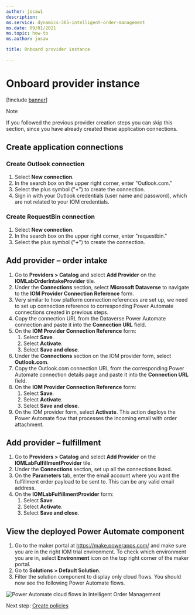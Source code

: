 ```yaml
---
author: josaw1
description: 
ms.service: dynamics-365-intelligent-order-management
ms.date: 09/01/2021
ms.topic: how-to
ms.author: josaw

title: Onboard provider instance

---
```


# Onboard provider instance

[!include [banner](includes/banner.md)]

> [!NOTE]
> If you followed the previous provider creation steps you can skip this section, since you have already created these application connections.

## Create application connections

### Create Outlook connection

1. Select **New connection**.
1. In the search box on the upper right corner, enter "Outlook.com."
1. Select the plus symbol ("**+**") to create the connection.
1. Sign in with your Outlook credentials (user name and password), which are not related to your IOM credentials.

### Create RequestBin connection

1. Select **New connection**.
1. In the search box on the upper right corner, enter "requestbin."
1. Select the plus symbol ("**+**") to create the connection.

## Add provider – order intake

1. Go to **Providers \> Catalog** and select **Add Provider** on the **IOMLabOrderIntakeProvider** tile.
1. Under the **Connections** section, select **Microsoft Dataverse** to navigate to the **IOM Provider Connection Reference** form.
1. Very similar to how platform connection references are set up, we need to set up connection reference to corresponding Power Automate connections created in previous steps. 
1. Copy the connection URL from the Dataverse Power Automate connection and paste it into the **Connection URL** field. 
1. On the **IOM Provider Connection Reference** form: 
    1. Select **Save**. 
    1. Select **Activate**.
    1. Select **Save and close**.
1. Under the **Connections** section on the IOM provider form, select **Outlook.com**.
1. Copy the Outlook.com connection URL from the corresponding Power Automate connection details page and paste it into the **Connection URL** field.
1. On the **IOM Provider Connection Reference** form: 
    1. Select **Save**. 
    1. Select **Activate**.
    1. Select **Save and close**.
1. On the IOM provider form, select **Activate**. This action deploys the Power Automate flow that processes the incoming email with order attachment.

## Add provider – fulfillment 

1. Go to **Providers \> Catalog** and select **Add Provider** on the **IOMLabFulfillmentProvider** tile.
1. Under the **Connections** section, set up all the connections listed. 
1. On the **Parameters** tab, enter the email account where you want the fulfillment order payload to be sent to. This can be any valid email address. 
1. On the **IOMLabFulfillmentProvider** form: 
    1. Select **Save**. 
    1. Select **Activate**.
    1. Select **Save and close**.

## View the deployed Power Automate component

1. Go to the maker portal at https://make.powerapps.com/ and make sure you are in the right IOM trial environment. To check which environment you are in, select **Environment** icon on the top right corner of the maker portal.
1. Go to **Solutions \> Default Solution**. 
1. Filter the solution component to display only cloud flows. You should now see the following Power Automate flows.

![Power Automate cloud flows in Intelligent Order Management](./media/power-automate-cloud-flows-3.PNG)

Next step: [Create policies](lab-create-policies.md)

